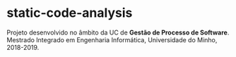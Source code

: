 # static-code-analysis

Projeto desenvolvido no âmbito da UC de __Gestão de Processo de Software__.
Mestrado Integrado em Engenharia Informática, Universidade do Minho, 2018-2019.

